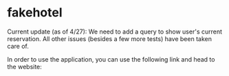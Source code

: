 # fakehotel

Current update (as of 4/27):
We need to add a query to show user's current reservation. All other issues (besides a few more tests) have been taken care of. 

In order to use the application, you can use the following link and head to the website:
